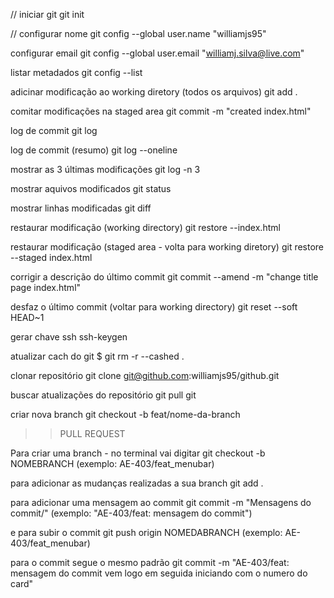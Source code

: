 // iniciar git
git init      

// configurar nome
git config --global user.name "williamjs95"

configurar email
git config --global user.email "williamj.silva@live.com"

listar metadados
git config --list

adicinar modificação ao working diretory (todos os arquivos)
git add .

comitar modificações na staged area
git commit -m "created index.html"

log de commit
git log

log de commit (resumo)
git log --oneline

mostrar as 3 últimas modificações 
git log -n 3

mostrar aquivos modificados 
git status

mostrar linhas modificadas
git diff

restaurar modificação (working directory)
git restore --index.html

restaurar modificação (staged area - volta para working diretory)
git restore --staged index.html

corrigir a descrição do último commit
git commit --amend -m "change title page index.html"

desfaz o último commit (voltar para working directory)
git reset --soft HEAD~1

gerar chave ssh
ssh-keygen

atualizar cach do git
$ git rm -r --cashed .

clonar repositório
git clone git@github.com:williamjs95/github.git

buscar atualizações do repositório
git pull git

criar nova branch
git checkout -b feat/nome-da-branch

>> PULL REQUEST

Para criar uma branch - no terminal vai digitar 
git checkout -b NOMEBRANCH (exemplo: AE-403/feat_menubar)

para adicionar as mudanças realizadas a sua branch 
git add .

para adicionar uma mensagem ao commit 
git commit -m "Mensagens do commit/" (exemplo: "AE-403/feat: mensagem do commit")

e para subir o commit 
git push origin NOMEDABRANCH (exemplo: AE-403/feat_menubar)

para o commit segue o mesmo padrão 
git commit -m "AE-403/feat: mensagem do commit vem logo em seguida iniciando com o numero do card"
